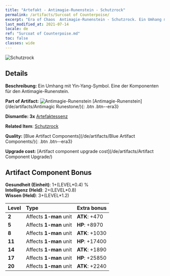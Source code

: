 ```yaml
---
title: "Artefakt - Antimagie-Runenstein - Schutzrock"
permalink: /artifacts/Surcoat of Counterpoise/
excerpt: "Era of Chaos  Antimagie-Runenstein - Schutzrock. Ein Umhang mit Yin-Yang-Symbol. Eine der Komponenten für den Antimagie-Runenstein."
last_modified_at: 2021-07-14
locale: de
ref: "Surcoat of Counterpoise.md"
toc: false
classes: wide
---
```


 ![Schutzrock](/images/t/artifact_40232.png)



## Details

 **Beschreibung:** Ein Umhang mit Yin-Yang-Symbol. Eine der Komponenten für den Antimagie-Runenstein.

 **Part of Artifact:** ![Antimagie-Runenstein](/images/t/icon_artifact_23.png) [Antimagie-Runenstein](/de/artifacts/Antimagic Runestone/){: .btn .btn--era3}

 **Dismantle: 3x** [Artefaktessenz](/ItemsDE/con_905/)

 **Related Item**: [Schutzrock](/ItemsDE/art_119/)

 **Quality:** [Blue Artifact Components](/de/artifacts/Blue Artifact Components/){: .btn .btn--era3}

 **Upgrade cost:** [Artifact component upgrade cost](/de/artifacts/Artifact Component Upgrade/)

## Artifact Component Bonus

  **Gesundheit (Einheit)**: 1+(LEVEL\*0.4) %<br/>**Intelligenz (Held)**: 2+(LEVEL\*0.8)<br/>**Wissen (Held)**: 3+(LEVEL\*1.2)

  |  Level  | Type |    Extra bonus  | 
  |:--------|:-----|:----------------| 
  | **2** | Affects **1-man** unit | **ATK**: +470 | 
  | **5** | Affects **1-man** unit | **HP**: +8970 | 
  | **8** | Affects **1-man** unit | **ATK**: +1030 | 
  | **11** | Affects **1-man** unit | **HP**: +17400 | 
  | **14** | Affects **1-man** unit | **ATK**: +1890 | 
  | **17** | Affects **1-man** unit | **HP**: +25850 | 
  | **20** | Affects **1-man** unit | **ATK**: +2240 | 
